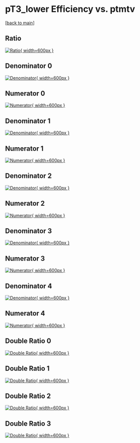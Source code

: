 # pT3_lower Efficiency vs. ptmtv

[[back to main](./)]



## Ratio

[![Ratio](../mtv/var/pT3_lower_base_0_-1_eff_ptmtv.png){ width=600px }](../mtv/var/pT3_lower_base_0_-1_eff_ptmtv.pdf)

## Denominator 0

[![Denominator](../mtv/den/pT3_lower_base_0_-1_eff_ptmtv_den0.png){ width=600px }](../mtv/den/pT3_lower_base_0_-1_eff_ptmtv_den0.pdf)

## Numerator 0

[![Numerator](../mtv/num/pT3_lower_base_0_-1_eff_ptmtv_num0.png){ width=600px }](../mtv/num/pT3_lower_base_0_-1_eff_ptmtv_num0.pdf)

## Denominator 1

[![Denominator](../mtv/den/pT3_lower_base_0_-1_eff_ptmtv_den1.png){ width=600px }](../mtv/den/pT3_lower_base_0_-1_eff_ptmtv_den1.pdf)

## Numerator 1

[![Numerator](../mtv/num/pT3_lower_base_0_-1_eff_ptmtv_num1.png){ width=600px }](../mtv/num/pT3_lower_base_0_-1_eff_ptmtv_num1.pdf)

## Denominator 2

[![Denominator](../mtv/den/pT3_lower_base_0_-1_eff_ptmtv_den2.png){ width=600px }](../mtv/den/pT3_lower_base_0_-1_eff_ptmtv_den2.pdf)

## Numerator 2

[![Numerator](../mtv/num/pT3_lower_base_0_-1_eff_ptmtv_num2.png){ width=600px }](../mtv/num/pT3_lower_base_0_-1_eff_ptmtv_num2.pdf)

## Denominator 3

[![Denominator](../mtv/den/pT3_lower_base_0_-1_eff_ptmtv_den3.png){ width=600px }](../mtv/den/pT3_lower_base_0_-1_eff_ptmtv_den3.pdf)

## Numerator 3

[![Numerator](../mtv/num/pT3_lower_base_0_-1_eff_ptmtv_num3.png){ width=600px }](../mtv/num/pT3_lower_base_0_-1_eff_ptmtv_num3.pdf)

## Denominator 4

[![Denominator](../mtv/den/pT3_lower_base_0_-1_eff_ptmtv_den4.png){ width=600px }](../mtv/den/pT3_lower_base_0_-1_eff_ptmtv_den4.pdf)

## Numerator 4

[![Numerator](../mtv/num/pT3_lower_base_0_-1_eff_ptmtv_num4.png){ width=600px }](../mtv/num/pT3_lower_base_0_-1_eff_ptmtv_num4.pdf)

## Double Ratio 0

[![Double Ratio](../mtv/ratio/pT3_lower_base_0_-1_eff_ptmtv_ratio0.png){ width=600px }](../mtv/ratio/pT3_lower_base_0_-1_eff_ptmtv_ratio0.pdf)

## Double Ratio 1

[![Double Ratio](../mtv/ratio/pT3_lower_base_0_-1_eff_ptmtv_ratio1.png){ width=600px }](../mtv/ratio/pT3_lower_base_0_-1_eff_ptmtv_ratio1.pdf)

## Double Ratio 2

[![Double Ratio](../mtv/ratio/pT3_lower_base_0_-1_eff_ptmtv_ratio2.png){ width=600px }](../mtv/ratio/pT3_lower_base_0_-1_eff_ptmtv_ratio2.pdf)

## Double Ratio 3

[![Double Ratio](../mtv/ratio/pT3_lower_base_0_-1_eff_ptmtv_ratio3.png){ width=600px }](../mtv/ratio/pT3_lower_base_0_-1_eff_ptmtv_ratio3.pdf)

